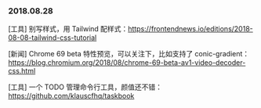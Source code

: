 ### 2018.08.28

[工具] 别写样式，用 Tailwind 配样式：<https://frontendnews.io/editions/2018-08-08-tailwind-css-tutorial>

[新闻] Chrome 69 beta 特性预览，可以关注下，比如支持了 conic-gradient：<https://blog.chromium.org/2018/08/chrome-69-beta-av1-video-decoder-css.html>

[工具] 一个 TODO 管理命令行工具，颜值还不错：<https://github.com/klauscfhq/taskbook>
